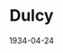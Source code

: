 ---
title: Dulcy
date: 1934-04-24
closing_date:
layout: productions
playbill:
Theatre: Theatre Jacksonville
cast:
- Blair Patterson: Allen Moreland
- Henry Jordan: Clyde Harris
- Mrs. Forbes: Elizabeth Roof
- Angela Forbes: Genevieve Kenly
- Tom Sterrett: George Nichols
- William Parker: John Salzer
- C. Rogers Forbes: Lawrence Case
- Dulcy: Mary Keen
- Gordon Smith: Stokes Perry
- Vincent Leach: Virgil Perry
- Schuyler VanDyke: Will Shapiro
crew:
- Director: W.B. Van Riper
- Staging: Arthur Bunch
- Props:
  - Frances Blackwell
  - Mrs. Douglas Haygood
understudies:
orchestra:
---